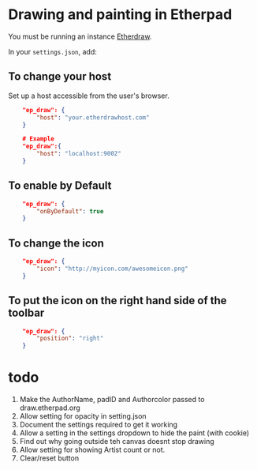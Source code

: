 # Drawing and painting in Etherpad

You must be running an instance [Etherdraw](https://github.com/JohnMcLear/draw).

In your `settings.json`, add:

## To change your host 

Set up a host accessible from the user's browser.

```json
    "ep_draw": {
        "host": "your.etherdrawhost.com"
    }

    # Example
    "ep_draw":{
        "host": "localhost:9002"
    }
```
## To enable by Default

```json
    "ep_draw": {
        "onByDefault": true
    }
```

## To change the icon

```json
    "ep_draw": {
        "icon": "http://myicon.com/awesomeicon.png"
    }
```

## To put the icon on the right hand side of the toolbar
```json
    "ep_draw": {
        "position": "right"
    }
```



todo
====

1. Make the AuthorName, padID and Authorcolor passed to draw.etherpad.org
1. Allow setting for opacity in setting.json
1. Document the settings required to get it working
1. Allow a setting in the settings dropdown to hide the paint (with cookie)
1. Find out why going outside teh canvas doesnt stop drawing
1. Allow setting for showing Artist count or not.
1. Clear/reset button
